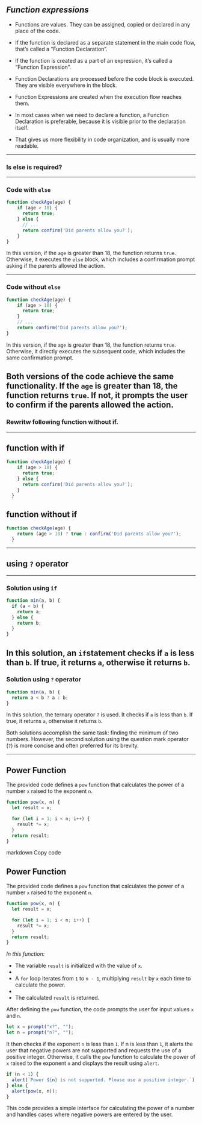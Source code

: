 ## *Function expressions*


- Functions are values. They can be assigned, copied or declared in any place of the code.

- If the function is declared as a separate statement in the main code flow, that’s called a “Function Declaration”.

- If the function is created as a part of an expression, it’s called a “Function Expression”.

- Function Declarations are processed before the code block is executed. They are visible everywhere in the block.

- Function Expressions are created when the execution flow reaches them.

- In most cases when we need to declare a function, a Function Declaration is preferable, because it is visible prior to the declaration itself.

- That gives us more flexibility in code organization, and is usually more readable.
 
---

### Is  else is required?

---

### Code with `else`

```javascript
function checkAge(age) {
    if (age > 18) {
      return true;
    } else {
      // ...
      return confirm('Did parents allow you?');
    }
}
```

In this version, if the `age` is greater than 18, the function returns `true`. Otherwise, it executes the `else` block, which includes a confirmation prompt asking if the parents allowed the action.

---
### Code without `else`
```javascript
function checkAge(age) {
    if (age > 18) {
      return true;
    }
    // ...
    return confirm('Did parents allow you?');
}
```
In this version, if the `age` is greater than 18, the function returns `true`. Otherwise, it directly executes the subsequent code, which includes the same confirmation prompt.

Both versions of the code achieve the same functionality. If the `age` is greater than 18, the function returns `true`. If not, it prompts the user to confirm if the parents allowed the action.
---

### Rewritw following function without if.

---

## function with if 

```javascript
function checkAge(age) {
    if (age > 18) {
      return true;
    } else {
      return confirm('Did parents allow you?');
    }
  }
  ```

## function without if

```javascript
function checkAge(age) {
    return (age > 18) ? true : confirm('Did parents allow you?');
  }
  ```
  ---

  ## using `?` operator

---

### Solution using `if`

```javascript
function min(a, b) {
  if (a < b) {
    return a;
  } else {
    return b;
  }
}
```
In this solution, an `if`statement checks if `a` is less than `b`. If true, it returns `a`, otherwise it returns `b`.
---

### Solution using `?` operator

```javascript
function min(a, b) {
  return a < b ? a : b;
}
```
In this solution, the ternary operator `?` is used. It checks if `a` is less than `b`. If true, it returns `a`, otherwise it returns `b`.

Both solutions accomplish the same task: finding the minimum of two numbers. However, the second solution using the question mark operator (`?`) is more concise and often preferred for its brevity.

---

## Power Function

The provided code defines a `pow` function that calculates the power of a number `x` raised to the exponent `n`.

```javascript
function pow(x, n) {
  let result = x;

  for (let i = 1; i < n; i++) {
    result *= x;
  }
  return result;
}
```

markdown
Copy code
## Power Function

The provided code defines a `pow` function that calculates the power of a number `x` raised to the exponent `n`.

```javascript
function pow(x, n) {
  let result = x;

  for (let i = 1; i < n; i++) {
    result *= x;
  }
  return result;
}
```
*In this function:*

- The variable `result` is initialized with the value of `x`.
- 
- A `for` loop iterates from `1` to `n - 1`, multiplying `result` by `x` each time to calculate the power.
- 
- The calculated `result` is returned.

After defining the `pow` function, the code prompts the user for input values `x` and `n`.

```javascript
let x = prompt("x?", "");
let n = prompt("n?", "");
```
It then checks if the exponent `n` is less than `1`. If n is less than `1`, it alerts the user that negative powers are not supported and requests the use of a positive integer. Otherwise, it calls the `pow` function to calculate the power of `x` raised to the exponent `n` and displays the result using `alert`.


```javascript
if (n < 1) {
  alert(`Power ${n} is not supported. Please use a positive integer.`);
} else {
  alert(pow(x, n));
}
```

This code provides a simple interface for calculating the power of a number and handles cases where negative powers are entered by the user.

